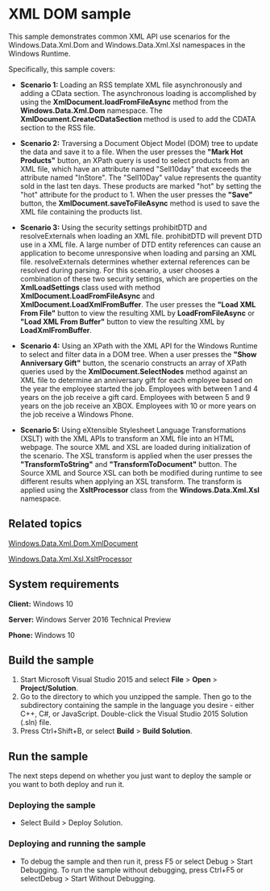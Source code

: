 <!---
    category: Data
--->

# XML DOM sample

This sample demonstrates common XML API use scenarios for the Windows.Data.Xml.Dom and Windows.Data.Xml.Xsl namespaces in the Windows Runtime.

Specifically, this sample covers:

- **Scenario 1:** Loading an RSS template XML file asynchronously and adding a CData section. The asynchronous loading is accomplished by using the **XmlDocument.loadFromFileAsync** method from the **Windows.Data.Xml.Dom** namespace. The **XmlDocument.CreateCDataSection** method is used to add the CDATA section to the RSS file.

- **Scenario 2:** Traversing a Document Object Model (DOM) tree to update the data and save it to a file. When the user presses the **"Mark Hot Products"** button, an XPath query is used to select products from an XML file, which have an attribute named "Sell10day" that exceeds the attribute named "InStore".  The "Sell10Day" value represents the quantity sold in the last ten days. These products are marked "hot" by setting the "hot" attribute for the product to 1. When the user presses the **"Save"** button, the **XmlDocument.saveToFileAsync** method is used to save the XML file containing the products list.

- **Scenario 3:** Using the security settings prohibitDTD and resolveExternals when loading an XML file. prohibitDTD will prevent DTD use in a XML file. A large number of DTD entity references can cause an application to become unresponsive when loading and parsing an XML file. resolveExternals determines whether external references can be resolved during parsing. For this scenario, a user chooses a combination of these two security settings, which are properties on the **XmlLoadSettings** class used with method **XmlDocument.LoadFromFileAsync** and **XmlDocument.LoadXmlFromBuffer**. The user presses the **"Load XML From File"** button to view the resulting XML by **LoadFromFileAsync** or **"Load XML From Buffer"** button to view the resulting XML by **LoadXmlFromBuffer**.

- **Scenario 4:** Using an XPath with the XML API for the Windows Runtime to select and filter data in a DOM tree. When a user presses the **"Show Anniversary Gift"** button, the scenario constructs an array of XPath queries used by the **XmlDocument.SelectNodes** method against an XML file to determine an anniversary gift for each employee based on the year the employee started the job. Employees with between 1 and 4 years on the job receive a gift card. Employees with between 5 and 9 years on the job receive an XBOX. Employees with 10 or more years on the job receive a Windows Phone.

- **Scenario 5:** Using eXtensible Stylesheet Language Transformations (XSLT) with the XML APIs to transform an XML file into an HTML webpage. The source XML and XSL are loaded during initialization of the scenario. The XSL transform is applied when the user presses the **"TransformToString"** and **"TransformToDocument"** button. The Source XML and Source XSL can both be modified during runtime to see different results when applying an XSL transform. The transform is applied using the **XsltProcessor** class from the **Windows.Data.Xml.Xsl** namespace.

## Related topics

[Windows.Data.Xml.Dom.XmlDocument](https://msdn.microsoft.com/library/windows/apps/br206173)

[Windows.Data.Xml.Xsl.XsltProcessor](https://msdn.microsoft.com/en-us/library/windows/apps/windows.data.xml.xsl.xsltprocessor.aspx)

## System requirements

**Client:** Windows 10

**Server:** Windows Server 2016 Technical Preview

**Phone:** Windows 10

## Build the sample

1. Start Microsoft Visual Studio 2015 and select **File** \> **Open** \> **Project/Solution**.
2. Go to the directory to which you unzipped the sample. Then go to the subdirectory containing the sample in the language you desire - either C++, C#, or JavaScript. Double-click the Visual Studio 2015 Solution (.sln) file. 
3. Press Ctrl+Shift+B, or select **Build** \> **Build Solution**. 

## Run the sample

The next steps depend on whether you just want to deploy the sample or you want to both deploy and run it.

### Deploying the sample

- Select Build > Deploy Solution. 

### Deploying and running the sample

- To debug the sample and then run it, press F5 or select Debug >  Start Debugging. To run the sample without debugging, press Ctrl+F5 or selectDebug > Start Without Debugging. 
